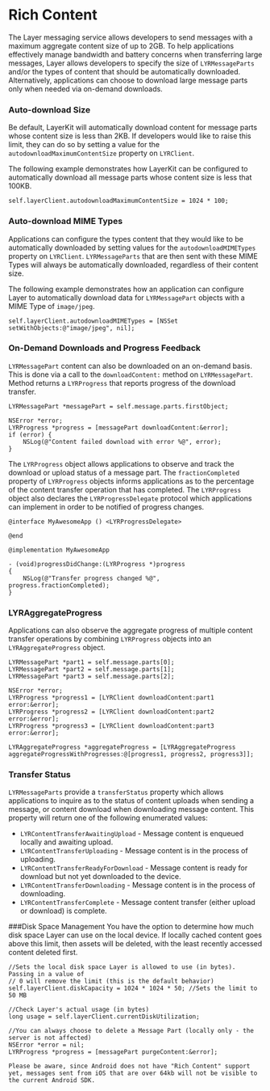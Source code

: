 # Rich Content
The Layer messaging service allows developers to send messages with a maximum aggregate content size of up to 2GB. To help applications effectively manage bandwidth and battery concerns when transferring large messages, Layer allows developers to specify the size of `LYRMessageParts` and/or the types of content that should be automatically downloaded. Alternatively, applications can choose to download large message parts only when needed via on-demand downloads. 

### Auto-download Size 
Be default, LayerKit will automatically download content for message parts whose content size is less than 2KB. If developers would like to raise this limit, they can do so by setting a value for the `autodownloadMaximumContentSize` property on `LYRClient`.

The following example demonstrates how LayerKit can be configured to automatically download all message parts whose content size is less that 100KB. 

```objc
self.layerClient.autodownloadMaximumContentSize = 1024 * 100;
```

### Auto-download MIME Types
Applications can configure the types content that they would like to be automatically downloaded by setting values for the `autodownloadMIMETypes` property on `LYRClient`. `LYRMessageParts` that are then sent with these MIME Types will always be automatically downloaded, regardless of their content size. 

The following example demonstrates how an application can configure Layer to automatically download data for `LYRMessagePart` objects with a MIME Type of `image/jpeg`.

```objc
self.layerClient.autodownloadMIMETypes = [NSSet setWithObjects:@"image/jpeg", nil];
```

### On-Demand Downloads and Progress Feedback
`LYRMessagePart` content can also be downloaded on an on-demand basis. This is done via a call to the `downloadContent:` method on `LYRMessagePart`. Method returns a `LYRProgress` that reports progress of the download transfer.

```objc
LYRMessagePart *messagePart = self.message.parts.firstObject;

NSError *error;
LYRProgress *progress = [messagePart downloadContent:&error];
if (error) {
    NSLog(@"Content failed download with error %@", error); 
}
```

The `LYRProgress` object allows applications to observe and track the download or upload status of a message part. The `fractionCompleted` property of `LYRProgress` objects informs applications as to the percentage of the content transfer operation that has completed. The `LYRProgress` object also declares the `LYRProgressDelegate` protocol which applications can implement in order to be notified of progress changes. 

```objc
@interface MyAwesomeApp () <LYRProgressDelegate>

@end

@implementation MyAwesomeApp

- (void)progressDidChange:(LYRProgress *)progress
{
    NSLog(@"Transfer progress changed %@", progress.fractionCompleted);
}
```

### LYRAggregateProgress 
Applications can also observe the aggregate progress of multiple content transfer operations by combining `LYRProgress` objects into an `LYRAggregateProgress` object. 

```objc
LYRMessagePart *part1 = self.message.parts[0];
LYRMessagePart *part2 = self.message.parts[1];
LYRMessagePart *part3 = self.message.parts[2];

NSError *error;
LYRProgress *progress1 = [LYRClient downloadContent:part1 error:&error];
LYRProgress *progress2 = [LYRClient downloadContent:part2 error:&error];
LYRProgress *progress3 = [LYRClient downloadContent:part3 error:&error];

LYRAggregateProgress *aggregateProgress = [LYRAggregateProgress aggregateProgressWithProgresses:@[progress1, progress2, progress3]];
```

### Transfer Status
`LYRMessageParts` provide a `transferStatus` property which allows applications to inquire as to the status of content uploads when sending a message, or content download when downloading message content. This property will return one of the following enumerated values:

* `LYRContentTransferAwaitingUpload` - Message content is enqueued locally and awaiting upload. 
* `LYRContentTransferUploading` - Message content is in the process of uploading. 
* `LYRContentTransferReadyForDownload` - Message content is ready for download but not yet downloaded to the device. 
* `LYRContentTransferDownloading` - Message content is in the process of downloading. 
* `LYRContentTransferComplete` - Message content transfer (either upload or download) is complete. 

###Disk Space Management
You have the option to determine how much disk space Layer can use on the local device. If locally cached content goes above this limit, then assets will be deleted, with the least recently accessed content deleted first.

```objc
//Sets the local disk space Layer is allowed to use (in bytes). Passing in a value of 
// 0 will remove the limit (this is the default behavior)
self.layerClient.diskCapacity = 1024 * 1024 * 50; //Sets the limit to 50 MB

//Check Layer's actual usage (in bytes)
long usage = self.layerClient.currentDiskUtilization;

//You can always choose to delete a Message Part (locally only - the server is not affected) 
NSError *error = nil;
LYRProgress *progress = [messagePart purgeContent:&error];
```

```emphasis
Please be aware, since Android does not have "Rich Content" support yet, messages sent from iOS that are over 64kb will not be visible to the current Android SDK.
```